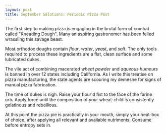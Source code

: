 ```yaml
---
layout: post
title: September Salutions: Periodic Pizza Post
---
```


The first step to making pizza is engaging in the brutal form of combat
called "Kneading Dough". Many an aspiring gastronomer has been felled
wrassling this savage beast.

Most orthodox doughs contain *flour*, *water*, *yeast*, and *salt*. 
The only tools required to process these ingredients are a 
flat, clean surface and some lubricated dukes.

The vile act of combining macerated *wheat powder* and *aqueous humours* is
banned in over 12 states including California. As I write this treatise
on pizza manufacturing, the state agents are scouring my demesne for
signs of manual pizza fabrication.

The time of dukes is nigh. Raise your flour'd fist to the face of the
farine orb. Apply force until the composition of your wheat-child is
consistently gelatinous and rebellious.

At this point the pizza pie is practically in your mouth, simply
your heat-box of choice, after applying all relevant and available
nutriments. Consume before entropy sets in.
